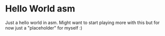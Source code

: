 # Hello World asm

Just a hello world in asm. Might want to start playing more with this but for now just a "placeholder" for myself :)
